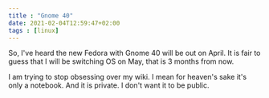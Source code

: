 ```yaml
---
title : "Gnome 40"
date: 2021-02-04T12:59:47+02:00
tags : [linux]
---
```


So, I've heard the new Fedora with Gnome 40 will be out on April. It is fair to guess that I will be switching OS on May, that is 3 months from now.

I am trying to stop obsessing over my wiki. I mean for heaven's sake it's only a notebook. And it is private. I don't want it to be public.

